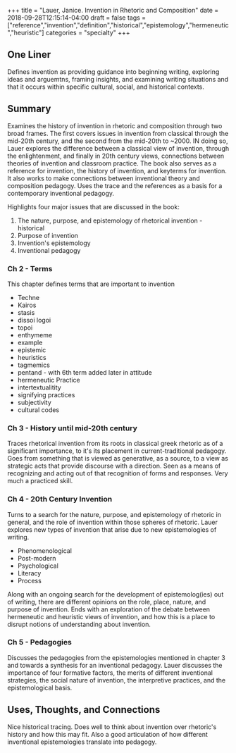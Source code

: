 +++
title = "Lauer, Janice. Invention in Rhetoric and Composition"
date = 2018-09-28T12:15:14-04:00
draft = false
tags = ["reference","invention","definition","historical","epistemology","hermeneutic","heuristic"]
categories = "specialty"
+++
## One Liner
Defines invention as providing guidance into beginning writing, exploring ideas and arguemtns, framing insights, and examining writing situations and that it occurs within specific cultural, social, and historical contexts.

## Summary
Examines the history of invention in rhetoric and composition through two broad frames. The first covers issues in invention from classical through the mid-20th century, and the second from the mid-20th to ~2000. IN doing so, Lauer explores the difference between a classical view of invention, through the enlightenment, and finally in 20th century views, connections between theories of invention and classroom practice. The book also serves as a reference for invention, the history of invention, and keyterms for invention. It also works to make connections between inventional theory and composition pedagogy. Uses the trace and the references as a basis for a contemporary inventional pedagogy.

Highlights four major issues that are discussed in the book:

1. The nature, purpose, and epistemology of rhetorical invention - historical
2. Purpose of invention
3. Invention's epistemology
4. Inventional pedagogy

### Ch 2 - Terms

This chapter defines terms that are important to invention

- Techne
- Kairos
- stasis
- dissoi logoi
- topoi
- enthymeme
- example
- epistemic
- heuristics
- tagmemics
- pentand - with 6th term added later in attitude
- hermeneutic Practice
- intertextualitity
- signifying practices
- subjectivity
- cultural codes

### Ch 3 - History until mid-20th century

Traces rhetorical invention from its roots in classical greek rhetoric as of a significant importance, to it's its placement in current-traditional pedagogy. Goes from something that is viewed as generative, as a source, to a view as strategic acts that provide discourse with a direction. Seen as a means of recognizing and acting out of that recognition of forms and responses. Very much a practiced skill.

### Ch 4 - 20th Century Invention
Turns to a search for the nature, purpose, and epistemology of rhetoric in general, and the role of invention within those spheres of rhetoric. Lauer explores new types of invention that arise due to new epistemologies of writing.

- Phenomenological
- Post-modern
- Psychological
- Literacy
- Process

Along with an ongoing search for the development of epistemolog(ies) out of writing, there are different opinions on the role, place, nature, and purpose of invention. Ends with an exploration of the debate between hermeneutic and heuristic views of invention, and how this is a place to disrupt notions of understanding about invention.

### Ch 5 - Pedagogies
Discusses the pedagogies from the epistemologies mentioned in chapter 3 and towards a synthesis for an inventional pedagogy. Lauer discusses the importance of four formative factors, the merits of different inventional strategies, the social nature of invention, the interpretive practices, and the epistemological basis.

## Uses, Thoughts, and Connections
Nice historical tracing. Does well to think about invention over rhetoric's history and how this may fit. Also a good articulation of how different inventional epistemologies translate into pedagogy.
